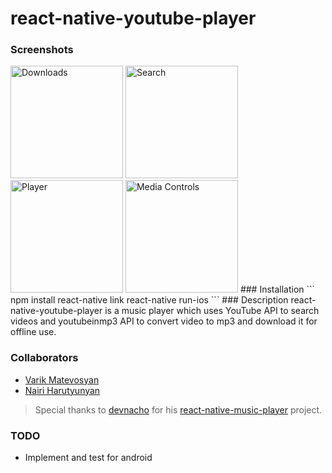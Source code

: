 # react-native-youtube-player
### Screenshots
<img src="https://res.cloudinary.com/just/image/upload/v1485982719/ice_screenshot_20170201-125648_ngjhbo.png" alt="Downloads" width="180"/>
<img src="https://res.cloudinary.com/just/image/upload/v1485982719/ice_screenshot_20170201-125703_cyvdki.png" alt="Search" width="180px"/>
<img src="https://res.cloudinary.com/just/image/upload/v1485982719/ice_screenshot_20170201-125722_uwmi4s.png" alt="Player" width="180px"/>
<img src="https://res.cloudinary.com/just/image/upload/v1485982720/ice_screenshot_20170201-125744_dotdqh.png" alt="Media Controls" width="180px"/>
### Installation
```
npm install
react-native link
react-native run-ios
```
### Description
react-native-youtube-player is a music player which uses YouTube API to search videos and youtubeinmp3 API to convert video to mp3 and download it for offline use.

### Collaborators
- [Varik Matevosyan](https://github.com/var77)
- [Nairi Harutyunyan](https://github.com/nairicode)

>Special thanks to [devnacho](https://github.com/devnacho) for his [react-native-music-player]( https://github.com/devnacho/react-native-music-player) project.

### TODO
- Implement and test for android
